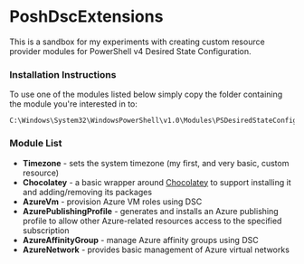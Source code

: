 PoshDscExtensions
=================

This is a sandbox for my experiments with creating custom resource provider modules for PowerShell v4 Desired State Configuration.

### Installation Instructions ###

To use one of the modules listed below simply copy the folder containing the module you're interested in to:

    C:\Windows\System32\WindowsPowerShell\v1.0\Modules\PSDesiredStateConfiguration\PSProviders

### Module List ###

- **Timezone** - sets the system timezone (my first, and very basic, custom resource)
- **Chocolatey** - a basic wrapper around [Chocolatey](http://chocolatey.org) to support installing it and adding/removing its packages
- **AzureVm** - provision Azure VM roles using DSC
- **AzurePublishingProfile** - generates and installs an Azure publishing profile to allow other Azure-related resources access to the specified subscription
- **AzureAffinityGroup** - manage Azure affinity groups using DSC
- **AzureNetwork** - provides basic management of Azure virtual networks

